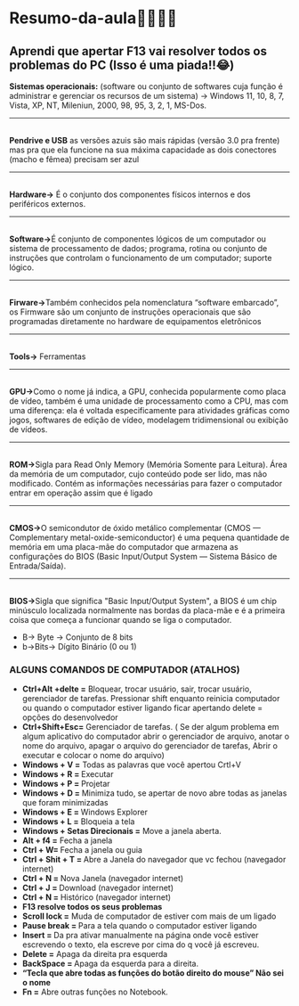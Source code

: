 # Resumo-da-aula👨‍💻🧑‍💻

## Aprendi que apertar F13 vai resolver todos os problemas do PC (Isso é uma piada!!😂)

<b>Sistemas operacionais:</b> (software ou conjunto de softwares cuja função é administrar e gerenciar os recursos de um sistema) -> Windows 11, 10, 8, 7, Vista, XP, NT, Mileniun, 2000, 98, 95, 3, 2, 1, MS-Dos.
<br><hr><br>
<b>Pendrive e USB</b> as versões azuis são mais rápidas (versão 3.0 pra frente) mas pra que ela funcione na sua máxima capacidade as dois conectores (macho e fêmea) precisam ser azul
<br><hr><br>
<b>Hardware-></b> É o conjunto dos componentes físicos internos e dos periféricos externos.
<br><hr><br>
<b>Software-></b>É conjunto de componentes lógicos de um computador ou sistema de processamento de dados; programa, rotina ou conjunto de instruções que controlam o funcionamento de um computador; suporte lógico.
<br><hr><br>
<b>Firware-></b>Também conhecidos pela nomenclatura “software embarcado”, os Firmware são um conjunto de instruções operacionais que são programadas diretamente no hardware de equipamentos eletrônicos
<br><hr><br>
<b>Tools-></b> Ferramentas
<br><hr><br>
<b>GPU-></b>Como o nome já indica, a GPU, conhecida popularmente como placa de vídeo, também é uma unidade de processamento como a CPU, mas com uma diferença: ela é voltada especificamente para atividades gráficas como jogos, softwares de edição de vídeo, modelagem tridimensional ou exibição de vídeos.
<br><hr><br>
<b>ROM-></b>Sigla para Read Only Memory (Memória Somente para Leitura). Área da memória de um computador, cujo conteúdo pode ser lido, mas não modificado. Contém as informações necessárias para fazer o computador entrar em operação assim que é ligado 
<br><hr><br>
<b>CMOS-></b>O semicondutor de óxido metálico complementar (CMOS — Complementary metal-oxide-semiconductor) é uma pequena quantidade de memória em uma placa-mãe do computador que armazena as configurações do BIOS (Basic Input/Output System — Sistema Básico de Entrada/Saída).
<br><hr><br>
<b>BIOS-></b>Sigla que significa "Basic Input/Output System", a BIOS é um chip minúsculo localizada normalmente nas bordas da placa-mãe e é a primeira coisa que começa a funcionar quando se liga o computador.
<ul>
  <li>B-> Byte -> Conjunto de 8 bits</li>
  <li>b->Bits-> Dígito Binário (0 ou 1)</li>
</ul>

### ALGUNS COMANDOS DE COMPUTADOR (ATALHOS)
<ul>
  <li><b>Ctrl+Alt +delte =</b> Bloquear, trocar usuário, sair, trocar usuário, gerenciador de tarefas.
Pressionar shift enquanto reinicia computador ou quando o computador estiver ligando ficar apertando delete = opções do desenvolvedor

<li><b>Ctrl+Shift+Esc=</b> Gerenciador de tarefas. ( Se der algum problema em algum aplicativo do computador abrir o gerenciador de arquivo, anotar o nome do arquivo, apagar o arquivo do gerenciador de tarefas, Abrir o executar e colocar o nome do arquivo) 

 <li><b>Windows + V =</b> Todas as palavras que você apertou Crtl+V </li>

<li><b>Windows + R = </b>Executar </li>

<li><b>Windows + P = </b>Projetar</li>

<li><b>Windows + D = </b>Minimiza tudo, se apertar de novo abre todas as janelas que foram minimizadas</li>

<li><b>Windows + E = </b>Windows Explorer </li>

<li><b>Windows + L =</b> Bloqueia a tela</li>
  
<li><b>Windows + Setas Direcionais =</b> Move a janela aberta.</li>

<li><b>Alt + f4 =</b> Fecha a janela</li>

<li><b>Ctrl + W= </b>Fecha a janela ou guia</li> 

<li><b>Ctrl + Shit + T = </b>Abre a Janela do navegador que vc fechou (navegador internet)</li>

<li><b>Ctrl + N = </b>Nova Janela (navegador internet)</li>

<li><b>Ctrl + J = </b>Download (navegador internet)</li>

<li><b>Ctrl + N = </b>Histórico (navegador internet)</li>

<li><b>F13 resolve todos os seus problemas</b></li>

<li><b>Scroll lock =</b> Muda de computador de estiver com mais de um ligado</li>

<li><b>Pause break = </b>Para a tela quando o computador estiver ligando</li>

<li><b>Insert = </b>Da pra ativar manualmente na página onde você estiver escrevendo o texto, ela escreve por cima do q você já escreveu.</li>

<li><b>Delete =</b> Apaga da direita pra esquerda</li>

<li><b>BackSpace = </b>Apaga da esquerda para a direita.</li>

<li><b>“Tecla que abre todas as funções do botão direito do mouse” Não sei o nome</b></li>

<li><b>Fn =</b> Abre outras funções no Notebook. </li>
 </ul>
